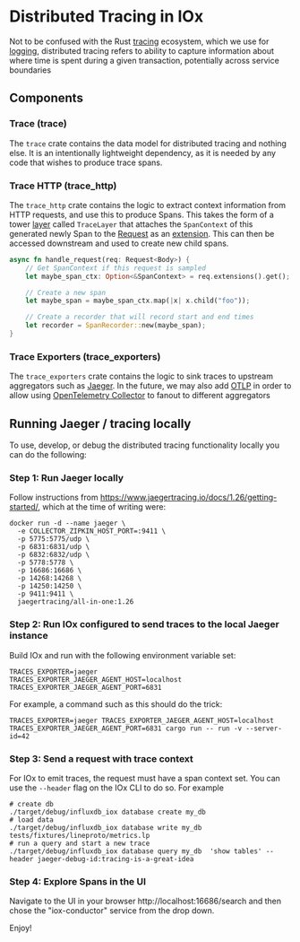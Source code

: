 # Distributed Tracing in IOx

Not to be confused with the Rust [tracing](https://docs.rs/tracing) ecosystem, which we use for [logging](logging.md),
distributed tracing refers to ability to capture information about where time is spent during a given transaction,
potentially across service boundaries

## Components

### Trace (trace)

The `trace` crate contains the data model for distributed tracing and nothing else. It is an intentionally lightweight
dependency, as it is needed by any code that wishes to produce trace spans.

### Trace HTTP (trace_http)

The `trace_http` crate contains the logic to extract context information from HTTP requests, and use this to produce
Spans. This takes the form of a tower [layer] called `TraceLayer` that attaches the `SpanContext` of this generated
newly Span to the [Request] as an [extension]. This can then be accessed downstream and used to create new child spans.

```rust
async fn handle_request(req: Request<Body>) {
    // Get SpanContext if this request is sampled
    let maybe_span_ctx: Option<&SpanContext> = req.extensions().get();

    // Create a new span
    let maybe_span = maybe_span_ctx.map(|x| x.child("foo"));

    // Create a recorder that will record start and end times
    let recorder = SpanRecorder::new(maybe_span);
}
```

[layer]: https://docs.rs/tower/0.4.8/tower/trait.Layer.html

[Request]: https://docs.rs/http/0.2.5/http/request/struct.Request.html

[extension]: https://docs.rs/http/0.2.5/http/request/struct.Request.html#method.extensions

### Trace Exporters (trace_exporters)

The `trace_exporters` crate contains the logic to sink traces to upstream aggregators such as [Jaeger]. In the future,
we may also add [OTLP] in order to allow using [OpenTelemetry Collector] to fanout to different aggregators

[Jaeger]: https://www.jaegertracing.io

[OTLP]: https://github.com/open-telemetry/opentelemetry-specification/blob/main/specification/protocol/otlp.md

[OpenTelemetry Collector]: https://github.com/open-telemetry/opentelemetry-collector

## Running Jaeger / tracing locally

To use, develop, or debug the distributed tracing functionality locally you can do the following:

### Step 1: Run Jaeger locally

Follow instructions from https://www.jaegertracing.io/docs/1.26/getting-started/, which at the time of writing were:

```shell
docker run -d --name jaeger \
  -e COLLECTOR_ZIPKIN_HOST_PORT=:9411 \
  -p 5775:5775/udp \
  -p 6831:6831/udp \
  -p 6832:6832/udp \
  -p 5778:5778 \
  -p 16686:16686 \
  -p 14268:14268 \
  -p 14250:14250 \
  -p 9411:9411 \
  jaegertracing/all-in-one:1.26
```

### Step 2: Run IOx configured to send traces to the local Jaeger instance

Build IOx and run with the following environment variable set:

```
TRACES_EXPORTER=jaeger
TRACES_EXPORTER_JAEGER_AGENT_HOST=localhost
TRACES_EXPORTER_JAEGER_AGENT_PORT=6831
```

For example, a command such as this should do the trick:

```shell
TRACES_EXPORTER=jaeger TRACES_EXPORTER_JAEGER_AGENT_HOST=localhost TRACES_EXPORTER_JAEGER_AGENT_PORT=6831 cargo run -- run -v --server-id=42
```

### Step 3: Send a request with trace context

For IOx to emit traces, the request must have a span context set. You can use the `--header` flag on the IOx CLI to do
so. For example

```shell
# create db
./target/debug/influxdb_iox database create my_db
# load data
./target/debug/influxdb_iox database write my_db tests/fixtures/lineproto/metrics.lp
# run a query and start a new trace 
./target/debug/influxdb_iox database query my_db  'show tables' --header jaeger-debug-id:tracing-is-a-great-idea
```

### Step 4: Explore Spans in the UI

Navigate to the UI in your browser http://localhost:16686/search and then chose the "iox-conductor" service from the
drop down.

Enjoy!
